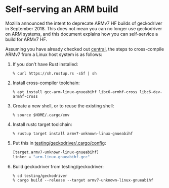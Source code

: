# Self-serving an ARM build

Mozilla announced the intent to deprecate ARMv7 HF builds of
geckodriver in September 2018.  This does not mean you can no longer
use geckodriver on ARM systems, and this document explains how you
can self-service a build for ARMv7 HF.

Assuming you have already checked out [central], the steps to
cross-compile ARMv7 from a Linux host system is as follows:

  1. If you don’t have Rust installed:

      ```shell
      % curl https://sh.rustup.rs -sSf | sh
      ```

  2. Install cross-compiler toolchain:

      ```shell
      % apt install gcc-arm-linux-gnueabihf libc6-armhf-cross libc6-dev-armhf-cross
      ```

  3. Create a new shell, or to reuse the existing shell:

      ```shell
      % source $HOME/.cargo/env
      ```

  4. Install rustc target toolchain:

      ```shell
      % rustup target install armv7-unknown-linux-gnueabihf
      ```

  5. Put this in [testing/geckodriver/.cargo/config]:

      ```rust
      [target.armv7-unknown-linux-gnueabihf]
      linker = "arm-linux-gnueabihf-gcc"
      ```

  6. Build geckodriver from testing/geckodriver:

      ```shell
      % cd testing/geckodriver
      % cargo build --release --target armv7-unknown-linux-gnueabihf
      ```

[central]: https://hg.mozilla.org/mozilla-central/
[testing/geckodriver/.cargo/config]: https://searchfox.org/mozilla-central/source/testing/geckodriver/.cargo/config
